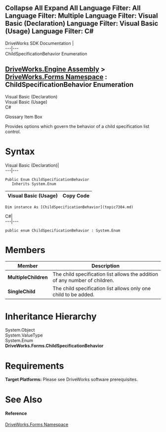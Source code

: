 Collapse All Expand All Language Filter: All  Language Filter: Multiple  Language Filter: Visual Basic (Declaration) Language Filter: Visual Basic (Usage) Language Filter: C#  
---  
DriveWorks SDK Documentation  |   
---|---  
ChildSpecificationBehavior Enumeration   
  
[DriveWorks.Engine Assembly](topic2156.md) > [DriveWorks.Forms Namespace](topic7266.md) : ChildSpecificationBehavior Enumeration  
---  
  
Visual Basic (Declaration)    
Visual Basic (Usage)    
C# 

Glossary Item Box

Provides options which govern the behavior of a child specification list control. 

# Syntax

Visual Basic (Declaration)|   
---|---  
      
    
    Public Enum ChildSpecificationBehavior 
       Inherits System.Enum  
  
Visual Basic (Usage)| Copy Code  
---|---  
      
    
    Dim instance As [ChildSpecificationBehavior](topic7304.md)  
  
C#|   
---|---  
      
    
    public enum ChildSpecificationBehavior : System.Enum   
  
# Members

Member| Description  
---|---  
**MultipleChildren**|  The child specification list allows the addition of any number of children.  
**SingleChild**|  The child specification list allows only one child to be added.  
  
# Inheritance Hierarchy

System.Object  
System.ValueType  
System.Enum  
**DriveWorks.Forms.ChildSpecificationBehavior**  


# Requirements

**Target Platforms:** Please see DriveWorks software prerequisites.

# See Also

#### Reference

[DriveWorks.Forms Namespace](topic7266.md)


